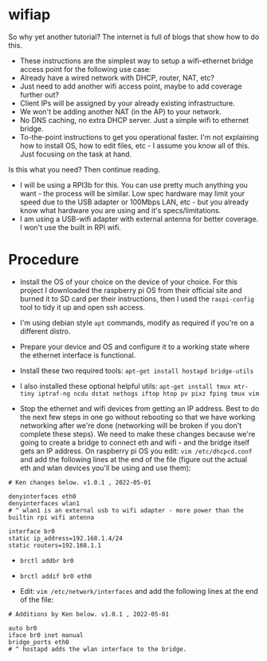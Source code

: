 # wifiap

So why yet another tutorial? The internet is full of blogs that show how to do this.


* These instructions are the simplest way to setup a wifi-ethernet bridge access point for the following use case:
* Already have a wired network with DHCP, router, NAT, etc?
* Just need to add another wifi access point, maybe to add coverage further out?
* Client IPs will be assigned by your already existing infrastructure.
* We won't be adding another NAT (in the AP) to your network.
* No DNS caching, no extra DHCP server. Just a simple wifi to ethernet bridge.
* To-the-point instructions to get you operational faster. I'm not explaining how to install OS, how to edit files, etc - I assume you know all of this. Just focusing on the task at hand.

Is this what you need? Then continue reading.

* I will be using a RPI3b for this. You can use pretty much anything you want - the process will be similar. Low spec hardware may limit your speed due to the USB adapter or 100Mbps LAN, etc - but you already know what hardware you are using and it's specs/limitations.
* I am using a USB-wifi adapter with external antenna for better coverage. I won't use the built in RPI wifi.


Procedure
=========

* Install the OS of your choice on the device of your choice. For this project I downloaded the raspberry pi OS from their official site and burned it to SD card per their instructions, then I used the `raspi-config` tool to tidy it up and open ssh access.
* I'm using debian style `apt` commands, modify as required if you're on a different distro.
* Prepare your device and OS and configure it to a working state where the ethernet interface is functional.
* Install these two required tools:  `apt-get install hostapd bridge-utils`
* I also installed these optional helpful utils:  `apt-get install tmux mtr-tiny iptraf-ng ncdu dstat nethogs iftop htop pv pixz fping tmux vim`

* Stop the ethernet and wifi devices from getting an IP address. Best to do the next few steps in one go without rebooting so that we have working networking after we're done (networking will be broken if you don't complete these steps). We need to make these changes because we're going to create a bridge to connect eth and wifi - and the bridge itself gets an IP address. On raspberry pi OS you edit:  `vim /etc/dhcpcd.conf`  and add the following lines at the end of the file (figure out the actual eth and wlan devices you'll be using and use them):
```
# Ken changes below. v1.0.1 , 2022-05-01

denyinterfaces eth0
denyinterfaces wlan1
# ^ wlan1 is an external usb to wifi adapter - more power than the builtin rpi wifi antenna

interface br0
static ip_address=192.168.1.4/24
static routers=192.168.1.1
```

* `brctl addbr br0`
* `brctl addif br0 eth0`

* Edit:  `vim /etc/network/interfaces`  and add the following lines at the end of the file:
```
# Additions by Ken below. v1.0.1 , 2022-05-01

auto br0
iface br0 inet manual
bridge_ports eth0
# ^ hostapd adds the wlan interface to the bridge.
```




